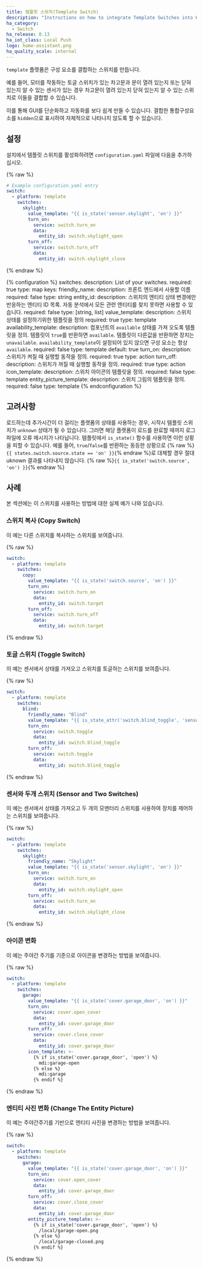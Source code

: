 ```yaml
---
title: 템플릿 스위치(Template Switch)
description: "Instructions on how to integrate Template Switches into Home Assistant."
ha_category:
  - Switch
ha_release: 0.13
ha_iot_class: Local Push
logo: home-assistant.png
ha_quality_scale: internal
---
```


`template` 플랫폼은 구성 요소를 결합하는 스위치를 만듭니다. 

예를 들어, 모터를 작동하는 토글 스위치가 있는 차고문과 문이 열려 있는지 또는 닫혀 있는지 알 수 있는 센서가 있는 경우 차고문이 열려 있는지 닫혀 있는지 알 수 있는 스위치로 이들을 결합할 수 있습니다.

이를 통해 GUI를 단순화하고 자동화를 보다 쉽게 ​​만들 수 있습니다. 결합한 통합구성요소를 `hidden`으로 표시하여 자체적으로 나타나지 않도록 할 수 있습니다. 

## 설정 

설치에서 템플릿 스위치를 활성화하려면 `configuration.yaml` 파일에 다음을 추가하십시오.

{% raw %}

```yaml
# Example configuration.yaml entry
switch:
  - platform: template
    switches:
      skylight:
        value_template: "{{ is_state('sensor.skylight', 'on') }}"
        turn_on:
          service: switch.turn_on
          data:
            entity_id: switch.skylight_open
        turn_off:
          service: switch.turn_off
          data:
            entity_id: switch.skylight_close
```

{% endraw %}

{% configuration %}
  switches:
    description: List of your switches.
    required: true
    type: map
    keys:
      friendly_name:
        description: 프론트 엔드에서 사용할 이름
        required: false
        type: string
      entity_id:
        description: 스위치의 엔티티 상태 변경에만 반응하는 엔티티 ID 목록. 자동 분석에서 모든 관련 엔티티를 찾지 못하면 사용할 수 있습니다.
        required: false
        type: [string, list]
      value_template:
        description: 스위치 상태를 설정하기위한 템플릿을 정의
        required: true
        type: template
      availability_template:
        description: 컴포넌트의 `available` 상태를 가져 오도록 템플릿을 정의. 템플릿이 `true`를 반환하면 `available`. 템플릿이 다른값을 반환하면 장치는 `unavailable`. `availability_template`이 설정되어 있지 않으면 구성 요소는 항상 `available`.
        required: false
        type: template
        default: true
      turn_on:
        description: 스위치가 켜질 때 실행할 동작을 정의.
        required: true
        type: action
      turn_off:
        description: 스위치가 꺼질 때 실행할 동작을 정의.
        required: true
        type: action
      icon_template:
        description: 스위치 아이콘의 템플릿을 정의.
        required: false
        type: template
      entity_picture_template:
        description: 스위치 그림의 템플릿을 정의.
        required: false
        type: template
{% endconfiguration %}

## 고려사항 

로드하는데 추가시간이 더 걸리는 플랫폼의 상태를 사용하는 경우, 시작시 템플릿 스위치가 `unknown` 상태가 될 수 있습니다. 그러면 해당 플랫폼이 로드를 완료할 때까지 로그 파일에 오류 메시지가 나타납니다. 
템플릿에서 `is_state()` 함수를 사용하면 이런 상황을 피할 수 있습니다. 
예를 들어, `true`/`false`를 반환하는 동등한 상황으로 {% raw %}`{{ states.switch.source.state == 'on' }}`{% endraw %}로 대체할 경우 절대 uknown 결과를 나타내지 않습니다. {% raw %}`{{ is_state('switch.source', 'on') }}`{% endraw %}

## 사례 

본 섹션에는 이 스위치를 사용하는 방법에 대한 실제 예가 나와 있습니다.

### 스위치 복사 (Copy Switch)

이 예는 다른 스위치를 복사하는 스위치를 보여줍니다.

{% raw %}

```yaml
switch:
  - platform: template
    switches:
      copy:
        value_template: "{{ is_state('switch.source', 'on') }}"
        turn_on:
          service: switch.turn_on
          data:
            entity_id: switch.target
        turn_off:
          service: switch.turn_off
          data:
            entity_id: switch.target
```

{% endraw %}

### 토글 스위치 (Toggle Switch)

이 예는 센서에서 상태를 가져오고 스위치를 토글하는 스위치를 보여줍니다.

{% raw %}

```yaml
switch:
  - platform: template
    switches:
      blind:
        friendly_name: "Blind"
        value_template: "{{ is_state_attr('switch.blind_toggle', 'sensor_state', 'on') }}"
        turn_on:
          service: switch.toggle
          data:
            entity_id: switch.blind_toggle
        turn_off:
          service: switch.toggle
          data:
            entity_id: switch.blind_toggle
```

{% endraw %}

### 센서와 두개 스위치 (Sensor and Two Switches)

이 예는 센서에서 상태를 가져오고 두 개의 모멘터리 스위치를 사용하여 장치를 제어하는 ​​스위치를 보여줍니다.

{% raw %}

```yaml
switch:
  - platform: template
    switches:
      skylight:
        friendly_name: "Skylight"
        value_template: "{{ is_state('sensor.skylight', 'on') }}"
        turn_on:
          service: switch.turn_on
          data:
            entity_id: switch.skylight_open
        turn_off:
          service: switch.turn_on
          data:
            entity_id: switch.skylight_close
```

{% endraw %}

### 아이콘 변화

이 예는 주야간 주기를 기준으로 아이콘을 변경하는 방법을 보여줍니다.

{% raw %}

```yaml
switch:
  - platform: template
    switches:
      garage:
        value_template: "{{ is_state('cover.garage_door', 'on') }}"
        turn_on:
          service: cover.open_cover
          data:
            entity_id: cover.garage_door
        turn_off:
          service: cover.close_cover
          data:
            entity_id: cover.garage_door
        icon_template: >-
          {% if is_state('cover.garage_door', 'open') %}
            mdi:garage-open
          {% else %}
            mdi:garage
          {% endif %}
```

{% endraw %}

### 엔티티 사진 변화 (Change The Entity Picture)

이 예는 주야간주기를 기반으로 엔티티 사진을 변경하는 방법을 보여줍니다.

{% raw %}

```yaml
switch:
  - platform: template
    switches:
      garage:
        value_template: "{{ is_state('cover.garage_door', 'on') }}"
        turn_on:
          service: cover.open_cover
          data:
            entity_id: cover.garage_door
        turn_off:
          service: cover.close_cover
          data:
            entity_id: cover.garage_door
        entity_picture_template: >-
          {% if is_state('cover.garage_door', 'open') %}
            /local/garage-open.png
          {% else %}
            /local/garage-closed.png
          {% endif %}
```

{% endraw %}
